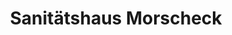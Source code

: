 ---
title: "Sanitätshaus Morscheck"
url: /koenigs-wusterhausen/sanitaetshaus-morscheck/
shop: Sanitätshaus
---